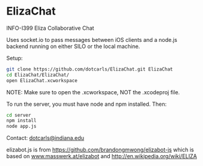 # ElizaChat


INFO-I399 Eliza Collaborative Chat


Uses socket.io to pass messages between iOS clients and a node.js backend running on either SILO or the local machine. 


Setup:


```bash
git clone https://github.com/dotcarls/ElizaChat.git ElizaChat
cd ElizaChat/ElizaChat/
open ElizaChat.xcworkspace
```


NOTE: Make sure to open the .xcworkspace, NOT the .xcodeproj file.


To run the server, you must have node and npm installed. Then:


```bash
cd server
npm install
node app.js
```


Contact: dotcarls@indiana.edu


elizabot.js is from https://github.com/brandongmwong/elizabot-js which is based on www.masswerk.at/elizabot and http://en.wikipedia.org/wiki/ELIZA
